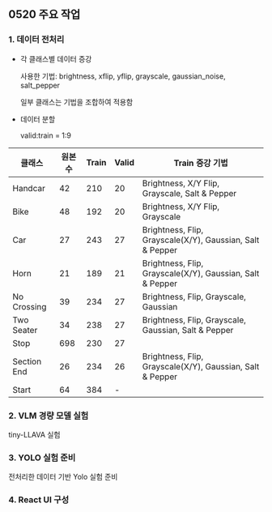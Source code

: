 ## 0520 주요 작업

### 1. 데이터 전처리

- 각 클래스별 데이터 증강

  사용한 기법: brightness, xflip, yflip, grayscale, gaussian_noise, salt_pepper

  일부 클래스는 기법을 조합하여 적용함

- 데이터 분할

  valid:train = 1:9

| 클래스         | 원본 수 | Train | Valid | Train 증강 기법                                               |
| ----------- | ---- | ----- | ----- | --------------------------------------------------------- |
| Handcar     | 42   | 210   | 20    | Brightness, X/Y Flip, Grayscale, Salt & Pepper            |
| Bike        | 48   | 192   | 20    | Brightness, X/Y Flip, Grayscale                           |
| Car         | 27   | 243   | 27    | Brightness, Flip, Grayscale(X/Y), Gaussian, Salt & Pepper |
| Horn        | 21   | 189   | 21    | Brightness, Flip, Grayscale(X/Y), Gaussian, Salt & Pepper |
| No Crossing | 39   | 234   | 27    | Brightness, Flip, Grayscale, Gaussian                     |
| Two Seater  | 34   | 238   | 27    | Brightness, Flip, Grayscale, Gaussian, Salt & Pepper      |
| Stop        | 698  | 230    | 27     |                                   |
| Section End | 26   | 234   | 26    | Brightness, Flip, Grayscale(X/Y), Gaussian, Salt & Pepper |
| Start       | 64   | 384   | -     |                                                |


### 2. VLM 경량 모델 실험
tiny-LLAVA 실험 

### 3. YOLO 실험 준비
전처리한 데이터 기반 Yolo 실험 준비


### 4. React UI 구성

